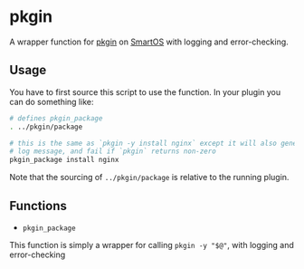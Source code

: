 pkgin
=====

A wrapper function for [pkgin](http://pkgsrc.smartos.org/packages/SmartOS/)
on [SmartOS](http://smartos.org/) with logging and error-checking.

Usage
-----

You have to first source this script to use the function.  In your plugin you
can do something like:

``` bash
# defines pkgin_package
. ../pkgin/package

# this is the same as `pkgin -y install nginx` except it will also generate a
# log message, and fail if `pkgin` returns non-zero
pkgin_package install nginx
```

Note that the sourcing of `../pkgin/package` is relative to the running plugin.

Functions
---------

- `pkgin_package`

This function is simply a wrapper for calling `pkgin -y "$@"`, with logging
and error-checking
